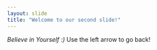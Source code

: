 ```yaml
---
layout: slide
title: "Welcome to our second slide!"
---
```

*Believe in Yourself :)*
Use the left arrow to go back!
